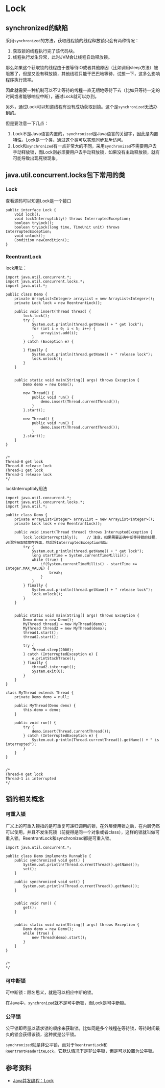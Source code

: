 # Lock

## synchronized的缺陷

采用`synchronized`的方法，获取线程锁的线程释放锁只会有两种情况：

1. 获取锁的线程执行完了该代码块。
2. 线程执行发生异常，此时JVM会让线程自动释放锁。

那么如果这个获取锁的线程由于要等待IO或者其他原因（比如调用sleep方法）被阻塞了，但是又没有释放锁，其他线程只能干巴巴地等待，试想一下，这多么影响程序执行效率。

因此就需要一种机制可以不让等待的线程一直无期地等待下去（比如只等待一定的时间或者能够响应中断），通过Lock就可以办到。

另外，通过Lock可以知道线程有没有成功获取到锁。这个是`synchronized`无法办到的。

但是要注意一下几点：

1. Lock不是Java语言内置的，`synchronized`是Java语言的关键字，因此是内置特性。Lock是一个类，通过这个类可以实现同步互斥访问。
2. Lock和`synchronized`有一点非常大的不同，采用`synchronized`不需要用户去手动释放锁，而Lock则必须要用户去手动释放锁，如果没有主动释放锁，就有可能导致出现死锁现象。

## java.util.concurrent.locks包下常用的类

### Lock

查看源码可以知道Lock是一个接口

```
public interface Lock {
    void lock();
    void lockInterruptibly() throws InterruptedException;
    boolean tryLock();
    boolean tryLock(long time, TimeUnit unit) throws InterruptedException;
    void unlock();
    Condition newCondition();
}
```

### ReentrantLock

lock用法：

```
import java.util.concurrent.*;
import java.util.concurrent.locks.*;
import java.util.*;

public class Demo {
	private ArrayList<Integer> arrayList = new ArrayList<Integer>();
	private Lock lock = new ReentrantLock();

	public void insert(Thread thread) {
		lock.lock();
		try {
			System.out.println(thread.getName() + " get lock");
			for (int i = 0; i < 5; i++) {
				arrayList.add(i);
			}
		} catch (Exception e) {

		} finally {
			System.out.println(thread.getName() + " release lock");
			lock.unlock();
		}
	}


	public static void main(String[] args) throws Exception {
		Demo demo = new Demo();
		
		new Thread() {
			public void run() {
				demo.insert(Thread.currentThread());
			}
		}.start();

		new Thread() {
			public void run() {
				demo.insert(Thread.currentThread());
			}
		}.start();
	}
}


/*
Thread-0 get lock
Thread-0 release lock
Thread-1 get lock
Thread-1 release lock
*/
```

lockInterruptibly用法

```
import java.util.concurrent.*;
import java.util.concurrent.locks.*;
import java.util.*;

public class Demo {
	private ArrayList<Integer> arrayList = new ArrayList<Integer>();
	private Lock lock = new ReentrantLock();

	public void insert(Thread thread) throws InterruptedException {
		lock.lockInterruptibly();    // 注意，如果需要正确中断等待锁的线程，必须将获取锁放在外面，然后将InterruptedException抛出
		try {
			System.out.println(thread.getName() + " get lock");
			long startTime = System.currentTimeMillis();
			while (true) {
				if(System.currentTimeMillis() - startTime >= Integer.MAX_VALUE) {
					break;
				}
			}
		} finally {
			System.out.println(thread.getName() + " release lock");
			lock.unlock();
		}
	}


	public static void main(String[] args) throws Exception {
		Demo demo = new Demo();
		MyThread thread1 = new MyThread(demo);
		MyThread thread2 = new MyThread(demo);
		thread1.start();
		thread2.start();

		try {
			Thread.sleep(2000);
		} catch (InterruptedException e) {
			e.printStackTrace();
		} finally {
			thread2.interrupt();
			System.exit(0);
		}
	}
}

class MyThread extends Thread {
	private Demo demo = null;

	public MyThread(Demo demo) {
		this.demo = demo;
	}

	public void run() {
		try {
			demo.insert(Thread.currentThread());
		} catch (InterruptedException e) {
			System.out.println(Thread.currentThread().getName() + " is interrupted");
		}
	}
}


/*
Thread-0 get lock
Thread-1 is interrupted
*/
```

## 锁的相关概念

### 可重入锁

广义上的可重入锁指的是可重复可递归调用的锁，在外层使用锁之后，在内层仍然可以使用，并且不发生死锁（前提得是同一个对象或者class），这样的锁就叫做可重入锁。ReentrantLock和synchronized都是可重入锁。

```
import java.util.concurrent.*;

public class Demo implements Runnable {
	public synchronized void get() {
		System.out.println(Thread.currentThread().getName());
		set();
	}

	public synchronized void set() {
		System.out.println(Thread.currentThread().getName());
	}


	public void run() {
		get();
	}


	public static void main(String[] args) throws Exception {
		Demo demo = new Demo();
		while (true) {
			new Thread(demo).start();
		}
	}
}


/*
*/
```

### 可中断锁

可中断锁：顾名思义，就是可以相应中断的锁。

在Java中，`synchronized`就不是可中断锁，而Lock是可中断锁。

### 公平锁

公平锁即尽量以请求锁的顺序来获取锁。比如同是多个线程在等待锁，等待时间最久的锁会获得该锁，这种就是公平锁。

`synchronized`就是非公平锁，而对于`ReentrantLock`和`ReentrantReadWriteLock`，它默认情况下是非公平锁，但是可以设置为公平锁。



## 参考资料

* [Java并发编程：Lock](https://www.cnblogs.com/dolphin0520/p/3923167.html)
